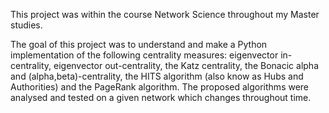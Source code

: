 This project was within the course Network Science throughout my Master studies.

The goal of this project was to understand and make a Python implementation of the following centrality measures: eigenvector in-centrality, eigenvector out-centrality, the Katz centrality, the Bonacic alpha and (alpha,beta)-centrality, the HITS algorithm (also know as Hubs and Authorities) and the PageRank algorithm. The proposed algorithms were analysed and tested on a given network which changes throughout time.

